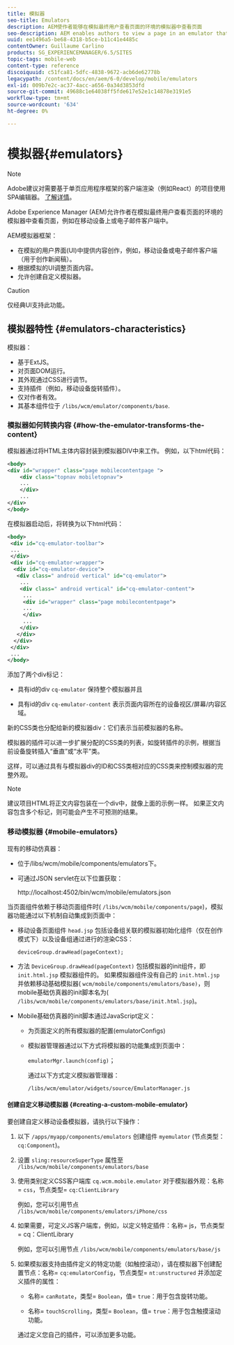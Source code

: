 ```yaml
---
title: 模拟器
seo-title: Emulators
description: AEM使作者能够在模拟最终用户查看页面的环境的模拟器中查看页面
seo-description: AEM enables authors to view a page in an emulator that simulates the environment in which an end-user will view the page
uuid: ee1496a5-be68-4318-b5ce-b11c41e4485c
contentOwner: Guillaume Carlino
products: SG_EXPERIENCEMANAGER/6.5/SITES
topic-tags: mobile-web
content-type: reference
discoiquuid: c51fca81-5dfc-4838-9672-acb6de62778b
legacypath: /content/docs/en/aem/6-0/develop/mobile/emulators
exl-id: 009b7e2c-ac37-4acc-a656-0a34d3853dfd
source-git-commit: 49688c1e64038ff5fde617e52e1c14878e3191e5
workflow-type: tm+mt
source-wordcount: '634'
ht-degree: 0%

---
```


# 模拟器{#emulators}

>[!NOTE]
>
>Adobe建议对需要基于单页应用程序框架的客户端渲染（例如React）的项目使用SPA编辑器。 [了解详情](/help/sites-developing/spa-overview.md)。

Adobe Experience Manager (AEM)允许作者在模拟最终用户查看页面的环境的模拟器中查看页面，例如在移动设备上或电子邮件客户端中。

AEM模拟器框架：

* 在模拟的用户界面(UI)中提供内容创作，例如，移动设备或电子邮件客户端（用于创作新闻稿）。
* 根据模拟的UI调整页面内容。
* 允许创建自定义模拟器。

>[!CAUTION]
>
>仅经典UI支持此功能。

## 模拟器特性 {#emulators-characteristics}

模拟器：

* 基于ExtJS。
* 对页面DOM运行。
* 其外观通过CSS进行调节。
* 支持插件（例如，移动设备旋转插件）。
* 仅对作者有效。
* 其基本组件位于 `/libs/wcm/emulator/components/base`.

### 模拟器如何转换内容 {#how-the-emulator-transforms-the-content}

模拟器通过将HTML主体内容封装到模拟器DIV中来工作。 例如，以下html代码：

```xml
<body>
<div id="wrapper" class="page mobilecontentpage ">
    <div class="topnav mobiletopnav">
    ...
    </div>
    ...
</div>
</body>
```

在模拟器启动后，将转换为以下html代码：

```xml
<body>
 <div id="cq-emulator-toolbar">
 ...
 </div>
 <div id="cq-emulator-wrapper">
  <div id="cq-emulator-device">
   <div class=" android vertical" id="cq-emulator">
    ...
    <div class=" android vertical" id="cq-emulator-content">
     ...
     <div id="wrapper" class="page mobilecontentpage">
     ...
     </div>
     ...
    </div>
   </div>
  </div>
 </div>
 ...
</body>
```

添加了两个div标记：

* 具有id的div `cq-emulator` 保持整个模拟器并且

* 具有id的div `cq-emulator-content` 表示页面内容所在的设备视区/屏幕/内容区域。

新的CSS类也分配给新的模拟器div：它们表示当前模拟器的名称。

模拟器的插件可以进一步扩展分配的CSS类的列表，如旋转插件的示例，根据当前设备旋转插入“垂直”或“水平”类。

这样，可以通过具有与模拟器div的ID和CSS类相对应的CSS类来控制模拟器的完整外观。

>[!NOTE]
>
>建议项目HTML将正文内容包装在一个div中，就像上面的示例一样。 如果正文内容包含多个标记，则可能会产生不可预测的结果。

### 移动模拟器 {#mobile-emulators}

现有的移动仿真器：

* 位于/libs/wcm/mobile/components/emulators下。
* 可通过JSON servlet在以下位置获取：

  http://localhost:4502/bin/wcm/mobile/emulators.json

当页面组件依赖于移动页面组件时( `/libs/wcm/mobile/components/page`)，模拟器功能通过以下机制自动集成到页面中：

* 移动设备页面组件 `head.jsp` 包括设备组关联的模拟器初始化组件（仅在创作模式下）以及设备组通过进行的渲染CSS：

  `deviceGroup.drawHead(pageContext);`

* 方法 `DeviceGroup.drawHead(pageContext)` 包括模拟器的init组件，即 `init.html.jsp` 模拟器组件的。 如果模拟器组件没有自己的 `init.html.jsp` 并依赖移动基础模拟器( `wcm/mobile/components/emulators/base)`，则mobile基础仿真器的init脚本名为( `/libs/wcm/mobile/components/emulators/base/init.html.jsp`)。

* Mobile基础仿真器的init脚本通过JavaScript定义：

   * 为页面定义的所有模拟器的配置(emulatorConfigs)
   * 模拟器管理器通过以下方式将模拟器的功能集成到页面中：

     `emulatorMgr.launch(config)`；

     通过以下方式定义模拟器管理器：

     `/libs/wcm/emulator/widgets/source/EmulatorManager.js`

#### 创建自定义移动模拟器 {#creating-a-custom-mobile-emulator}

要创建自定义移动设备模拟器，请执行以下操作：

1. 以下 `/apps/myapp/components/emulators` 创建组件 `myemulator` (节点类型： `cq:Component`)。

1. 设置 `sling:resourceSuperType` 属性至 `/libs/wcm/mobile/components/emulators/base`

1. 使用类别定义CSS客户端库 `cq.wcm.mobile.emulator` 对于模拟器外观：名称= `css`，节点类型= `cq:ClientLibrary`

   例如，您可以引用节点 `/libs/wcm/mobile/components/emulators/iPhone/css`

1. 如果需要，可定义JS客户端库，例如，以定义特定插件：名称= js，节点类型= cq：ClientLibrary

   例如，您可以引用节点 `/libs/wcm/mobile/components/emulators/base/js`

1. 如果模拟器支持由插件定义的特定功能（如触控滚动），请在模拟器下创建配置节点：名称= `cq:emulatorConfig`，节点类型= `nt:unstructured` 并添加定义插件的属性：

   * 名称= `canRotate`，类型= `Boolean`，值= `true`：用于包含旋转功能。

   * 名称= `touchScrolling`，类型= `Boolean`，值= `true`：用于包含触摸滚动功能。

   通过定义您自己的插件，可以添加更多功能。
